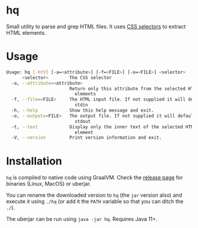 # hq
Small utility to parse and grep HTML files. It uses [CSS selectors](https://www.w3schools.com/cssref/css_selectors.asp) to extract HTML elements.

# Usage
```bash
Usage: hq [-htV] [-a=<attribute>] [-f=<FILE>] [-o=<FILE>] <selector>
      <selector>        The CSS selector
  -a, --attribute=<attribute>
                        Return only this attribute from the selected HTML
                          elements
  -f, --file=<FILE>     The HTML input file. If not supplied it will default to
                          stdin
  -h, --help            Show this help message and exit.
  -o, --output=<FILE>   The output file. If not supplied it will default to
                          stdout
  -t, --text            Display only the inner text of the selected HTML top
                          element
  -V, --version         Print version information and exit.

```

# Installation
`hq` is compiled to native code using GraalVM. Check the [release page](https://github.com/ludovicianul/hq/releases/tag/hq-1.0.0) for binaries (Linux, MacOS) or uberjar.

You can rename the downloaded version to `hq` (the `jar` version also) and execute it using `./hq` (or add it the `PATH` variable so that you can ditch the `./`).

The uberjar can be run using `java -jar hq`. Requires Java 11+.